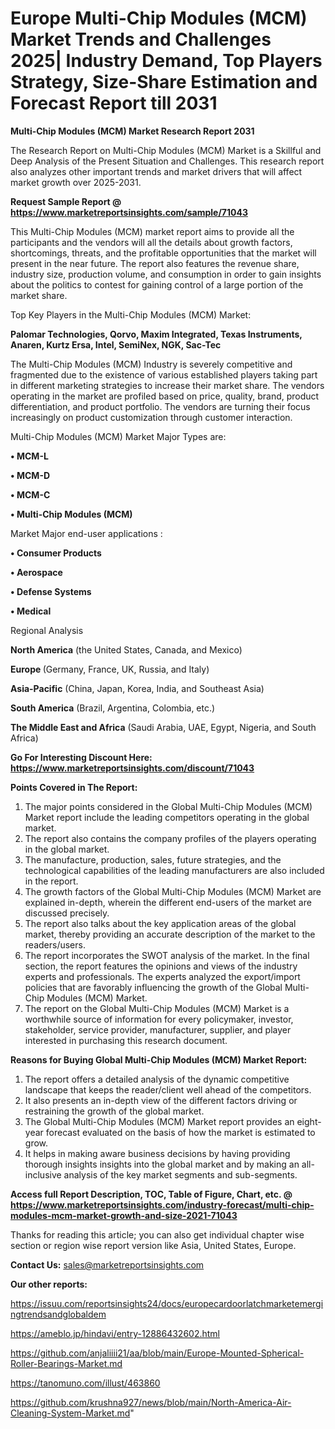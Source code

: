 # Europe Multi-Chip Modules (MCM) Market Trends and Challenges 2025| Industry Demand, Top Players Strategy, Size-Share Estimation and Forecast Report till 2031

<strong>Multi-Chip Modules (MCM) Market Research Report 2031</strong>

The Research Report on Multi-Chip Modules (MCM) Market is a Skillful and Deep Analysis of the Present Situation and Challenges. This research report also analyzes other important trends and market drivers that will affect market growth over 2025-2031.

<strong>Request Sample Report @ <a href=https://www.marketreportsinsights.com/sample/71043>https://www.marketreportsinsights.com/sample/71043</a></strong>

This Multi-Chip Modules (MCM) market report aims to provide all the participants and the vendors will all the details about growth factors, shortcomings, threats, and the profitable opportunities that the market will present in the near future. The report also features the revenue share, industry size, production volume, and consumption in order to gain insights about the politics to contest for gaining control of a large portion of the market share.

Top Key Players in the Multi-Chip Modules (MCM) Market:

<strong>Palomar Technologies, Qorvo, Maxim Integrated, Texas Instruments, Anaren, Kurtz Ersa, Intel, SemiNex, NGK, Sac-Tec</strong>

The Multi-Chip Modules (MCM) Industry is severely competitive and fragmented due to the existence of various established players taking part in different marketing strategies to increase their market share. The vendors operating in the market are profiled based on price, quality, brand, product differentiation, and product portfolio. The vendors are turning their focus increasingly on product customization through customer interaction.

Multi-Chip Modules (MCM) Market Major Types are:

<strong>• MCM-L

• MCM-D

• MCM-C

• Multi-Chip Modules (MCM)</strong>

Market Major end-user applications :

<strong>• Consumer Products

• Aerospace

• Defense Systems

• Medical</strong>

Regional Analysis

</u><strong><b>North America</b></strong> (the United States, Canada, and Mexico)

<strong><b>Europe </b></strong>(Germany, France, UK, Russia, and Italy)

<strong><b>Asia-Pacific</b></strong> (China, Japan, Korea, India, and Southeast Asia)

<strong><b>South America</b></strong> (Brazil, Argentina, Colombia, etc.)

<strong><b>The Middle East and Africa</b></strong> (Saudi Arabia, UAE, Egypt, Nigeria, and South Africa)

<strong>Go For Interesting Discount Here: <a href=https://www.marketreportsinsights.com/discount/71043>https://www.marketreportsinsights.com/discount/71043</a></strong>

<strong>Points Covered in The Report:</strong>
<ol>
  <li>The major points considered in the Global Multi-Chip Modules (MCM) Market report include the leading competitors operating in the global market.</li>
  <li>The report also contains the company profiles of the players operating in the global market.</li>
  <li>The manufacture, production, sales, future strategies, and the technological capabilities of the leading manufacturers are also included in the report.</li>
  <li>The growth factors of the Global Multi-Chip Modules (MCM) Market are explained in-depth, wherein the different end-users of the market are discussed precisely.</li>
  <li>The report also talks about the key application areas of the global market, thereby providing an accurate description of the market to the readers/users.</li>
  <li>The report incorporates the SWOT analysis of the market. In the final section, the report features the opinions and views of the industry experts and professionals. The experts analyzed the export/import policies that are favorably influencing the growth of the Global Multi-Chip Modules (MCM) Market.</li>
  <li>The report on the Global Multi-Chip Modules (MCM) Market is a worthwhile source of information for every policymaker, investor, stakeholder, service provider, manufacturer, supplier, and player interested in purchasing this research document.</li>
</ol>
<strong>Reasons for Buying Global Multi-Chip Modules (MCM) Market Report:</strong>

<ol>
  <li>The report offers a detailed analysis of the dynamic competitive landscape that keeps the reader/client well ahead of the competitors.</li>
  <li>It also presents an in-depth view of the different factors driving or restraining the growth of the global market.</li>
  <li>The Global Multi-Chip Modules (MCM) Market report provides an eight-year forecast evaluated on the basis of how the market is estimated to grow.</li>
  <li>It helps in making aware business decisions by having providing thorough insights insights into the global market and by making an all-inclusive analysis of the key market segments and sub-segments.</li>
</ol>
<strong>Access full Report Description, TOC, Table of Figure, Chart, etc. @ <a href=https://www.marketreportsinsights.com/industry-forecast/multi-chip-modules-mcm-market-growth-and-size-2021-71043>https://www.marketreportsinsights.com/industry-forecast/multi-chip-modules-mcm-market-growth-and-size-2021-71043</a></strong>


Thanks for reading this article; you can also get individual chapter wise section or region wise report version like Asia, United States, Europe.

<strong>Contact Us:</strong>
sales@marketreportsinsights.com

<strong>Our other reports:</strong>

<a href=https://issuu.com/reportsinsights24/docs/europecardoorlatchmarketemergingtrendsandglobaldem>https://issuu.com/reportsinsights24/docs/europecardoorlatchmarketemergingtrendsandglobaldem</a>

<a href=https://ameblo.jp/hindavi/entry-12886432602.html>https://ameblo.jp/hindavi/entry-12886432602.html</a>

<a href=https://github.com/anjaliiii21/aa/blob/main/Europe-Mounted-Spherical-Roller-Bearings-Market.md>https://github.com/anjaliiii21/aa/blob/main/Europe-Mounted-Spherical-Roller-Bearings-Market.md</a>

<a href=https://tanomuno.com/illust/463860>https://tanomuno.com/illust/463860</a>

<a href=https://github.com/krushna927/news/blob/main/North-America-Air-Cleaning-System-Market.md>https://github.com/krushna927/news/blob/main/North-America-Air-Cleaning-System-Market.md</a>"
